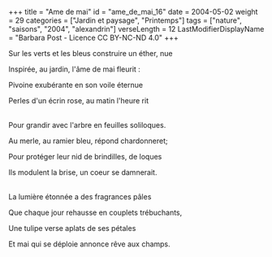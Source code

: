 +++
title = "Ame de mai"
id = "ame_de_mai_16"
date = 2004-05-02
weight = 29
categories = ["Jardin et paysage", "Printemps"]
tags = ["nature", "saisons", "2004", "alexandrin"]
verseLength = 12
LastModifierDisplayName = "Barbara Post - Licence CC BY-NC-ND 4.0"
+++

Sur les verts et les bleus construire un éther, nue

Inspirée, au jardin, l'âme de mai fleurit :

Pivoine exubérante en son voile éternue

Perles d'un écrin rose, au matin l'heure rit

 \
Pour grandir avec l'arbre en feuilles soliloques.

Au merle, au ramier bleu, répond chardonneret;

Pour protéger leur nid de brindilles, de loques

Ils modulent la brise, un coeur se damnerait.

 \
La lumière étonnée a des fragrances pâles

Que chaque jour rehausse en couplets trébuchants,

Une tulipe verse aplats de ses pétales

Et mai qui se déploie annonce rêve aux champs.
